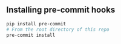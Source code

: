 ## Installing pre-commit hooks

```bash
pip install pre-commit
# From the root directory of this repo
pre-commit install
```
